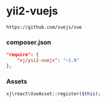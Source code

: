 # yii2-vuejs
```
https://github.com/vuejs/vue
```

### composer.json
```json
"require": {
    "xj/yii2-vuejs": "~1.0"
},
```

### Assets
```php
xj\react\VueAsset::register($this);
```

